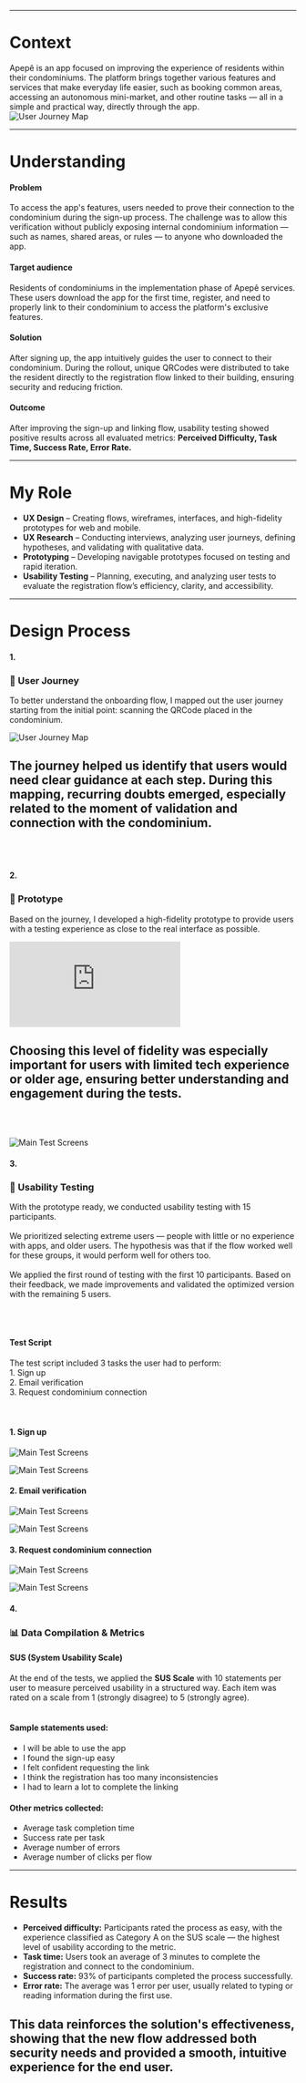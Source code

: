 ______________________________________
# Context

Apepê is an app focused on improving the experience of residents within their condominiums. The platform brings together various features and services that make everyday life easier, such as booking common areas, accessing an autonomous mini-market, and other routine tasks — all in a simple and practical way, directly through the app.  
![User Journey Map](/images/project-1/apepe_thumbnail.jpg)

_________________________________________
# Understanding  
<div class="prose max-w-4xl mx-auto">
  <div class="grid grid-cols-1 md:grid-cols-2 gap-8"> 
    <div>
      <h4>Problem</h4>
      <p>
        To access the app's features, users needed to prove their connection to the condominium during the sign-up process.  
        The challenge was to allow this verification without publicly exposing internal condominium information — such as names, shared areas, or rules — to anyone who downloaded the app.
      </p>
    </div>
    <div>
      <h4>Target audience</h4>
      <p>
        Residents of condominiums in the implementation phase of Apepê services.  
        These users download the app for the first time, register, and need to properly link to their condominium to access the platform's exclusive features.
      </p>
    </div>
    <div>
      <h4>Solution</h4>
          <p>
           After signing up, the app intuitively guides the user to connect to their condominium. During the rollout, unique QRCodes were distributed to take the resident directly to the registration flow linked to their building, ensuring security and reducing friction.
          </p>
    </div>
    <div>
      <h4>Outcome</h4>
        <p>
          After improving the sign-up and linking flow, usability testing showed positive results across all evaluated metrics: <strong>Perceived Difficulty, Task Time, Success Rate, Error Rate.</strong>
        </p>
  </div>
</div>

____________________________________________

# My Role

<div>
  <ul class="list-disc pl-6 text-gray-700 space-y-2">
    <li>
      <strong>UX Design</strong> – Creating flows, wireframes, interfaces, and high-fidelity prototypes for web and mobile.
    </li>
    <li>
      <strong>UX Research</strong> – Conducting interviews, analyzing user journeys, defining hypotheses, and validating with qualitative data.
    </li>
    <li>
      <strong>Prototyping</strong> – Developing navigable prototypes focused on testing and rapid iteration.
    </li>
    <li>
      <strong>Usability Testing</strong> – Planning, executing, and analyzing user tests to evaluate the registration flow’s efficiency, clarity, and accessibility.
    </li>
  </ul>
</div>

____________________________________

# Design Process

<h4>1.</h4>
<h3 class="text-lg font-semibold">🧭 User Journey</h3>

To better understand the onboarding flow, I mapped out the user journey starting from the initial point: scanning the QRCode placed in the condominium.

![User Journey Map](/images/project-1/userflow_condominium-conection.png)
## The journey helped us identify that users would need clear guidance at each step. During this mapping, recurring doubts emerged, especially related to the moment of validation and connection with the condominium.
<br><br>

<h4>2.</h4>
<h3 class="text-lg font-semibold">🧪 Prototype</h3>
<p class="text-gray-600 text-sm">
  Based on the journey, I developed a high-fidelity prototype to provide users with a testing experience as close to the real interface as possible.
</p>
<div class="aspect-video">
  <iframe
    src="https://player.vimeo.com/video/793933696?h=c6d9d6c0f5&autoplay=1&loop=1"
    class="w-full h-full"
    frameborder="0"
    allow="autoplay; fullscreen; picture-in-picture"
    allowfullscreen
    title="High-fidelity prototype demonstration">
  </iframe>
</div>

## Choosing this level of fidelity was especially important for users with limited tech experience or older age, ensuring better understanding and engagement during the tests.
<br><br>

![Main Test Screens](/images/project-1/main_screens.png)
<div>
  <div class="flex flex-col space-y-4">
    <h4>3.</h4>
    <h3 class="text-lg font-semibold">👥 Usability Testing</h3>
    <p class="text-gray-600 text-sm">
      With the prototype ready, we conducted usability testing with 15 participants. <br><br>
      We prioritized selecting extreme users — people with little or no experience with apps, and older users. The hypothesis was that if the flow worked well for these groups, it would perform well for others too.<br><br>
      We applied the first round of testing with the first 10 participants. Based on their feedback, we made improvements and validated the optimized version with the remaining 5 users.
    </p><br><br>
    <h4>Test Script</h4>
      The test script included 3 tasks the user had to perform:<br>
      1. Sign up<br>
      2. Email verification<br>
      3. Request condominium connection<br>
  </div><br><br>

  #### 1. Sign up
  ![Main Test Screens](/images/project-1/usability_test/1_sign_in_before.png)
  
  ![Main Test Screens](/images/project-1/usability_test/1_sign_in_after.png)
  #### 2. Email verification
  ![Main Test Screens](/images/project-1/usability_test/2_email_validation_before.png)

  ![Main Test Screens](/images/project-1/usability_test/2_email_validation_after.png)
  #### 3. Request condominium connection 
  ![Main Test Screens](/images/project-1/usability_test/3_condominium_conection_before.png)

  ![Main Test Screens](/images/project-1/usability_test/3_condominium_conection_after.png)
  <h4>4.</h4>
  <h3 class="text-lg font-semibold">📊 Data Compilation & Metrics</h3>
    <div class="grid grid-cols-1 md:grid-cols-3 gap-8">
      <div>
        <h4>SUS (System Usability Scale)</h4>
        At the end of the tests, we applied the <strong>SUS Scale</strong> with 10 statements per user to measure perceived usability in a structured way. Each item was rated on a scale from 1 (strongly disagree) to 5 (strongly agree).<br><br>
      </div>
      <div>
        <h4>Sample statements used:</h4>
        <ul class="list-disc pl-6 text-gray-700 space-y-2">
          <li>I will be able to use the app</li>
          <li>I found the sign-up easy</li>
          <li>I felt confident requesting the link</li>
          <li>I think the registration has too many inconsistencies</li>
          <li>I had to learn a lot to complete the linking</li>
        </ul>
      </div>
      <div>
        <h4>Other metrics collected:</h4>
        <ul class="list-disc pl-6 text-gray-700 space-y-2">
          <li>Average task completion time</li>
          <li>Success rate per task</li>
          <li>Average number of errors</li>
          <li>Average number of clicks per flow</li>
        </ul>
    </div>
</div>

___________________________________________
# Results
<ul class="list-disc pl-6 text-gray-700 space-y-2">
  <li>
    <strong>Perceived difficulty:</strong> Participants rated the process as easy, with the experience classified as Category A on the SUS scale — the highest level of usability according to the metric.
  </li>
  <li>
    <strong>Task time:</strong> Users took an average of 3 minutes to complete the registration and connect to the condominium.
  </li>
  <li>
    <strong>Success rate:</strong> 93% of participants completed the process successfully.
  </li>
  <li>
    <strong>Error rate:</strong> The average was 1 error per user, usually related to typing or reading information during the first use.
  </li>
</ul>

## This data reinforces the solution's effectiveness, showing that the new flow addressed both security needs and provided a smooth, intuitive experience for the end user.
